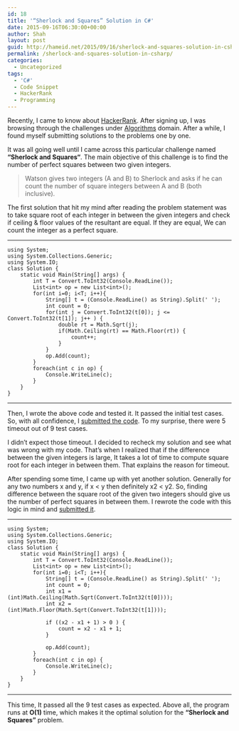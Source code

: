 ```yaml
---
id: 18
title: '“Sherlock and Squares” Solution in C#'
date: 2015-09-16T06:30:00+00:00
author: Shah
layout: post
guid: http://hameid.net/2015/09/16/sherlock-and-squares-solution-in-csharp/
permalink: /sherlock-and-squares-solution-in-csharp/
categories:
  - Uncategorized
tags:
  - 'C#'
  - Code Snippet
  - HackerRank
  - Programming
---
```

Recently, I came to know about [HackerRank](https://www.hackerrank.com/). After signing up, I was browsing through the challenges under [Algorithms](https://www.hackerrank.com/domains/algorithms) domain. After a while, I found myself submitting solutions to the problems one by one.

It was all going well until I came across this particular challenge named **“Sherlock and Squares“**. The main objective of this challenge is to find the number of perfect squares between two given integers.

> Watson gives two integers (A and B) to Sherlock and asks if he can count the number of square integers between A and B (both inclusive).

The first solution that hit my mind after reading the problem statement was to take square root of each integer in between the given integers and check if ceiling & floor values of the resultant are equal. If they are equal, We can count the integer as a perfect square.

* * *

<pre><code class="language-prettyprint lang-csharp">using System;  
using System.Collections.Generic;  
using System.IO;  
class Solution {  
    static void Main(String[] args) {
        int T = Convert.ToInt32(Console.ReadLine());
        List&lt;int&gt; op = new List&lt;int&gt;();
        for(int i=0; i&lt;T; i++){
            String[] t = (Console.ReadLine() as String).Split(' ');
            int count = 0;
            for(int j = Convert.ToInt32(t[0]); j &lt;= Convert.ToInt32(t[1]); j++ ) {
                double rt = Math.Sqrt(j);
                if(Math.Ceiling(rt) == Math.Floor(rt)) {
                    count++;
                }
            }
            op.Add(count);
        }
        foreach(int c in op) {
            Console.WriteLine(c);
        }
    }
}
</code></pre>

* * *

Then, I wrote the above code and tested it. It passed the initial test cases. So, with all confidence, I [submitted the code](https://www.hackerrank.com/challenges/sherlock-and-squares/submissions/code/13759151). To my surprise, there were 5 timeout out of 9 test cases.

I didn’t expect those timeout. I decided to recheck my solution and see what was wrong with my code. That’s when I realized that if the difference between the given integers is large, It takes a lot of time to compute square root for each integer in between them. That explains the reason for timeout.

After spending some time, I came up with yet another solution. Generally for any two numbers x and y, if x < y then definitely x2 < y2. So, finding difference between the square root of the given two integers should give us the number of perfect squares in between them. I rewrote the code with this logic in mind and [submitted it](https://www.hackerrank.com/challenges/sherlock-and-squares/submissions/code/13786597).

* * *

<pre><code class="language-prettyprint lang-csharp">using System;  
using System.Collections.Generic;  
using System.IO;  
class Solution {  
    static void Main(String[] args) {
        int T = Convert.ToInt32(Console.ReadLine());
        List&lt;int&gt; op = new List&lt;int&gt;();
        for(int i=0; i&lt;T; i++){
            String[] t = (Console.ReadLine() as String).Split(' ');
            int count = 0;
            int x1 = (int)Math.Ceiling(Math.Sqrt(Convert.ToInt32(t[0])));
            int x2 = (int)Math.Floor(Math.Sqrt(Convert.ToInt32(t[1])));

            if ((x2 - x1 + 1) &gt; 0 ) {
                count = x2 - x1 + 1;
            }

            op.Add(count);
        }
        foreach(int c in op) {
            Console.WriteLine(c);
        }
    }
}
</code></pre>

* * *

This time, It passed all the 9 test cases as expected. Above all, the program runs at **O(1)** time, which makes it the optimal solution for the **“Sherlock and Squares”** problem.